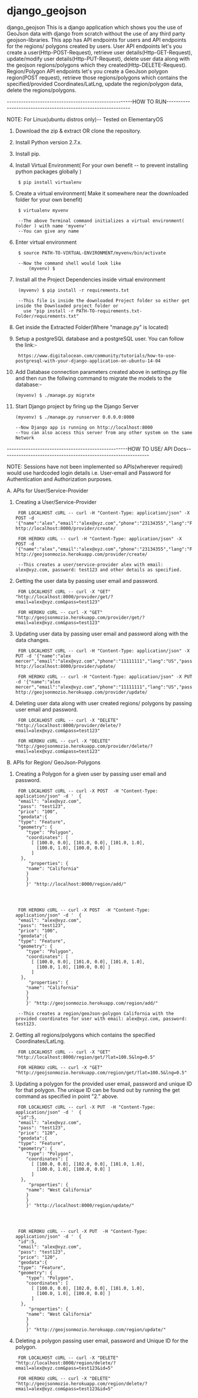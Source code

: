 # django_geojson
django_geojson  This is a django application which shows you the use of GeoJson data with django from scratch without the use of any third party geojson-libraries. This app has API endpoints for users and API endpoints for the regions/ polygons created by users. User API endpoints let's you create a user(Http-POST-Request), retrieve user details(Http-GET-Request), update/modify user details(Http-PUT-Request), delete user data along with the geojson regions/polygons which they created(Http-DELETE-Request). Region/Polygon API endpoints let's you create a GeoJson polygon region(POST request), retrieve those regions/polygons which contains the specified/provided Coordinates/LatLng, update the region/polygon data, delete the regions/polygons.


-----------------------------------------------------HOW TO RUN--------------------------------------------------------------

NOTE: For Linux(ubuntu distros only)-- Tested on ElementaryOS

1. Download the zip & extract OR clone the repository.

2. Install Python version 2.7.x.

3. Install pip.

4. Install Virtual Environment( For your own benefit -- to prevent installing python packages globally )

		$ pip install virtualenv

5. Create a virtual environment( Make it somewhere near the downloaded folder for your own benefit)

		$ virtualenv myvenv

		--The above Terminal command initializes a virtual environment( Folder ) with name 'myvenv'
		--You can give any name

6. Enter virtual environment

		$ source PATH-TO-VIRTUAL-ENVIRONMENT/myvenv/bin/activate

		--Now the command shell would look like
			(myvenv) $

7. Install all the Project Dependencies inside virtual environment

		(myvenv) $ pip install -r requirements.txt

		--This file is inside the downloaded Project folder so either get inside the Downloaded project folder or
		  use "pip install -r PATH-TO-requirements.txt-Folder/requirements.txt"

8. Get inside the Extracted Folder(Where "manage.py" is located)

9. Setup a postgreSQL database and a postgreSQL user. You can follow the link:-

		https://www.digitalocean.com/community/tutorials/how-to-use-postgresql-with-your-django-application-on-ubuntu-14-04

10. Add Database connection parameters created above in settings.py file and then run the follwing command to migrate the      models to the database:-
 
		(myvenv) $ ./manage.py migrate

11. Start Django project by firing up the Django Server

		(myvenv) $ ./manage.py runserver 0.0.0.0:8000

		--Now Django app is running on http://localhost:8000
		--You can also access this server from any other system on the same Network


---------------------------------------------------HOW TO USE/ API Docs--------------------------------------------------------------

NOTE: Sessions have not been implemented so APIs(wherever required) would use hardcoded login details i.e. User-email and Password for Authentication and Authorization purposes. 

A. APIs for User/Service-Provider

1. Creating a User/Service-Provider

		FOR LOCALHOST cURL -- curl -H "Content-Type: application/json" -X POST -d '{"name":"alex","email":"alex@xyz.com","phone":"23134355","lang":"FR","curr":"EUR","pass":"test123"}' http://localhost:8000/provider/create/

		FOR HEROKU cURL -- curl -H "Content-Type: application/json" -X POST -d '{"name":"alex","email":"alex@xyz.com","phone":"23134355","lang":"FR","curr":"EUR","pass":"test123"}' http://geojsonmozio.herokuapp.com/provider/create/

		--This creates a user/service-provider alex with email: alex@xyz.com, password: test123 and other details as specified.

2. Getting the user data by passing user email and password.

		FOR LOCALHOST cURL -- curl -X "GET" "http://localhost:8000/provider/get/?email=alex@xyz.com&pass=test123"

		FOR HEROKU cURL -- curl -X "GET" "http://geojsonmozio.herokuapp.com/provider/get/?email=alex@xyz.com&pass=test123"

3. Updating user data by passing user email and password along with the data changes.

		FOR LOCALHOST cURL -- curl -H "Content-Type: application/json" -X PUT -d '{"name":"alex mercer","email":"alex@xyz.com","phone":"11111111","lang":"US","pass":"test123"}' http://localhost:8000/provider/update/

		FOR HEROKU cURL -- curl -H "Content-Type: application/json" -X PUT -d '{"name":"alex mercer","email":"alex@xyz.com","phone":"11111111","lang":"US","pass":"test123"}' http://geojsonmozio.herokuapp.com/provider/update/

4. Deleting user data along with user created regions/ polygons by passing user email and password.

		FOR LOCALHOST cURL -- curl -X "DELETE" "http://localhost:8000/provider/delete/?email=alex@xyz.com&pass=test123"	

		FOR HEROKU cURL -- curl -X "DELETE" "http://geojsonmozio.herokuapp.com/provider/delete/?email=alex@xyz.com&pass=test123"




B. APIs for Region/ GeoJson-Polygons

1. Creating a Polygon for a given user by passing user email and password.

		FOR LOCALHOST cURL -- curl -X POST  -H "Content-Type: application/json" -d '  {
  		"email": "alex@xyz.com",
  		"pass": "test123",
  		"price": "100",
  		"geodata":{
  		"type": "Feature",
  		"geometry": {
           "type": "Polygon",
           "coordinates": [
             [ [100.0, 0.0], [101.0, 0.0], [101.0, 1.0],
               [100.0, 1.0], [100.0, 0.0] ]
             ]
         },
    		"properties": {
           "name": "California"
           }
           }
           }' "http://localhost:8000/region/add/"




		FOR HEROKU cURL -- curl -X POST  -H "Content-Type: application/json" -d '  {
  		"email": "alex@xyz.com",
  		"pass": "test123",
  		"price": "100",
  		"geodata":{
  		"type": "Feature",
  		"geometry": {
           "type": "Polygon",
           "coordinates": [
             [ [100.0, 0.0], [101.0, 0.0], [101.0, 1.0],
               [100.0, 1.0], [100.0, 0.0] ]
             ]
         },
    		"properties": {
           "name": "California"
           }
           }
           }' "http://geojsonmozio.herokuapp.com/region/add/"

		--This creates a region/geoJson-polygon California with the provided coordinates for user with email: alex@xyz.com, password: test123.

2. Getting all regions/polygons which contains the specified Coordinates/LatLng.

		FOR LOCALHOST cURL -- curl -X "GET" "http://localhost:8000/region/get/?lat=100.5&lng=0.5"

		FOR HEROKU cURL -- curl -X "GET" "http://geojsonmozio.herokuapp.com/region/get/?lat=100.5&lng=0.5"

3. Updating a polygon for the provided user email, password and unique ID for that polygon. The unique ID can be found out    by running the get command as specified in point "2." above.

		FOR LOCALHOST cURL -- curl -X PUT  -H "Content-Type: application/json" -d '  {
  		"id":5,
  		"email": "alex@xyz.com",
  		"pass": "test123",
  		"price": "120",
  		"geodata":{
  		"type": "Feature",
  		"geometry": {
           "type": "Polygon",
           "coordinates": [
             [ [100.0, 0.0], [102.0, 0.0], [101.0, 1.0],
               [100.0, 1.0], [100.0, 0.0] ]
             ]
         },
    		"properties": {
           "name": "West California"
           }
           }
           }' "http://localhost:8000/region/update/"




		FOR HEROKU cURL -- curl -X PUT  -H "Content-Type: application/json" -d '  {
  		"id":5,
  		"email": "alex@xyz.com",
  		"pass": "test123",
  		"price": "120",
  		"geodata":{
  		"type": "Feature",
  		"geometry": {
           "type": "Polygon",
           "coordinates": [
             [ [100.0, 0.0], [102.0, 0.0], [101.0, 1.0],
               [100.0, 1.0], [100.0, 0.0] ]
             ]
         },
    		"properties": {
           "name": "West California"
           }
           }
           }' "http://geojsonmozio.herokuapp.com/region/update/"

4. Deleting a polygon passing user email, password and Unique ID for the polygon.

		FOR LOCALHOST cURL -- curl -X "DELETE" "http://localhost:8000/region/delete/?email=alex@xyz.com&pass=test123&id=5"	

		FOR HEROKU cURL -- curl -X "DELETE" "http://geojsonmozio.herokuapp.com/region/delete/?email=alex@xyz.com&pass=test123&id=5"

	
